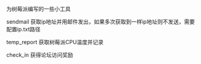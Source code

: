 
为树莓派编写的一些小工具

sendmail
获取ip地址并用邮件发出，如果多次获取到一样ip地址则不发送，需要配置ip.txt路径

temp_report
获取树莓派CPU温度并记录

check_in
获得论坛访问奖励
